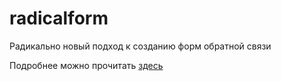 # radicalform
Радикально новый подход к созданию форм обратной связи

Подробнее можно прочитать [здесь](https://hika.su/rasshireniya/radical-form)
